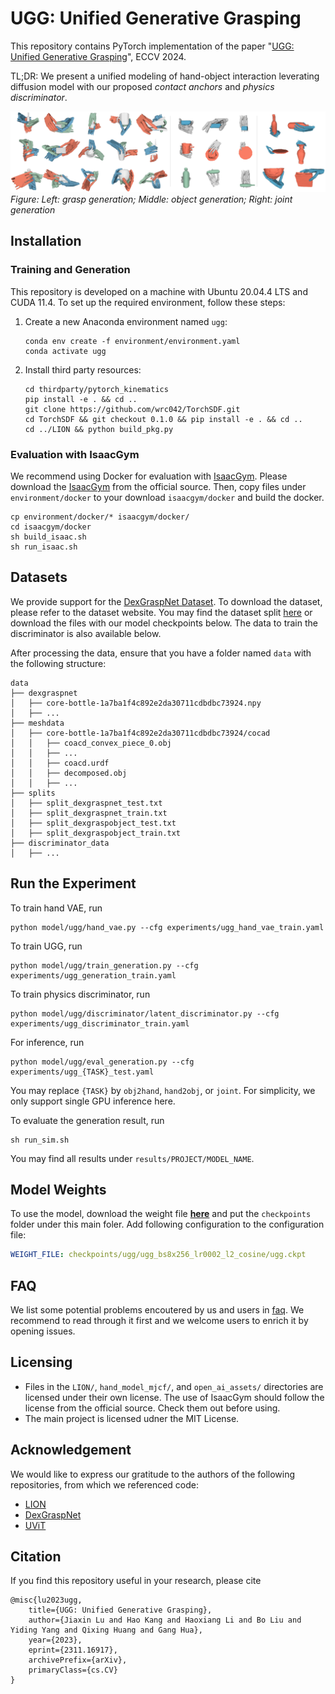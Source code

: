 # UGG: Unified Generative Grasping

This repository contains PyTorch implementation of the paper "[UGG: Unified Generative Grasping](https://arxiv.org/abs/2311.16917)", ECCV 2024.

TL;DR: We present a unified modeling of hand-object interaction leverating diffusion model with our proposed *contact anchors* and *physics discriminator*.

![generation](docs/generation.png)
*Figure: Left: grasp generation; Middle: object generation; Right: joint generation*

## Installation

### Training and Generation

This repository is developed on a machine with Ubuntu 20.04.4 LTS and CUDA 11.4.
To set up the required environment, follow these steps:

1. Create a new Anaconda environment named `ugg`:
    ```shell
    conda env create -f environment/environment.yaml
    conda activate ugg
    ```
2. Install third party resources:
    ```shell
    cd thirdparty/pytorch_kinematics
    pip install -e . && cd ..
    git clone https://github.com/wrc042/TorchSDF.git
    cd TorchSDF && git checkout 0.1.0 && pip install -e . && cd ..
    cd ../LION && python build_pkg.py
    ```

### Evaluation with IsaacGym

We recommend using Docker for evaluation with [IsaacGym](https://developer.nvidia.com/isaac-gym). Please download the [IsaacGym](https://developer.nvidia.com/isaac-gym) from the official source. Then, copy files under `environment/docker` to your download `isaacgym/docker` and build the docker.
```shell
cp environment/docker/* isaacgym/docker/
cd isaacgym/docker
sh build_isaac.sh
sh run_isaac.sh
```

## Datasets
We provide support for the [DexGraspNet Dataset](https://pku-epic.github.io/DexGraspNet/). To download the dataset, please refer to the dataset website. You may find the dataset split [here](https://github.com/PKU-EPIC/DexGraspNet/issues/4) or download the files with our model checkpoints below. The data to train the discriminator is also available below.

After processing the data, ensure that you have a folder named `data` with the following structure:
```
data
├── dexgraspnet
│   ├── core-bottle-1a7ba1f4c892e2da30711cdbdbc73924.npy
│   ├── ...
├── meshdata
│   ├── core-bottle-1a7ba1f4c892e2da30711cdbdbc73924/cocad
│   │   ├── coacd_convex_piece_0.obj
│   │   ├── ...
│   │   ├── coacd.urdf
│   │   ├── decomposed.obj
│   │   ├── ...
├── splits
│   ├── split_dexgraspnet_test.txt
│   ├── split_dexgraspnet_train.txt
│   ├── split_dexgraspobject_test.txt
│   ├── split_dexgraspobject_train.txt
├── discriminator_data
│   ├── ...
```

## Run the Experiment

To train hand VAE, run
```shell
python model/ugg/hand_vae.py --cfg experiments/ugg_hand_vae_train.yaml
```

To train UGG, run
```shell
python model/ugg/train_generation.py --cfg experiments/ugg_generation_train.yaml
```

To train physics discriminator, run
```shell
python model/ugg/discriminator/latent_discriminator.py --cfg experiments/ugg_discriminator_train.yaml
```

For inference, run
```shell
python model/ugg/eval_generation.py --cfg experiments/ugg_{TASK}_test.yaml
```
You may replace `{TASK}` by `obj2hand`, `hand2obj`, or `joint`. For simplicity, we only support single GPU inference here.

To evaluate the generation result, run
```shell
sh run_sim.sh
```

You may find all results under `results/PROJECT/MODEL_NAME`.

## Model Weights
To use the model, download the weight file [**here**](https://drive.google.com/drive/folders/1hcE9dDOv2Kx4UJTJhwbkhjexSZF98iJk?usp=sharing) and put the `checkpoints` folder under this main foler. Add following configuration to the configuration file:
```yaml
WEIGHT_FILE: checkpoints/ugg/ugg_bs8x256_lr0002_l2_cosine/ugg.ckpt
```

## FAQ
We list some potential problems encoutered by us and users in [faq](docs/faq.md). We recommend to read through it first and we welcome users to enrich it by opening issues.

## Licensing
- Files in the `LION/`, `hand_model_mjcf/`, and `open_ai_assets/` directories are licensed under their own license. The use of IsaacGym should follow the license from the official source. Check them out before using.
- The main project is licensed udner the MIT License.

## Acknowledgement

We would like to express our gratitude to the authors of the following repositories, from which we referenced code:

* [LION](https://github.com/nv-tlabs/LION)
* [DexGraspNet](https://github.com/PKU-EPIC/DexGraspNet/tree/main)
* [UViT](https://github.com/baofff/U-ViT/tree/main)

## Citation
If you find this repository useful in your research, please cite
```
@misc{lu2023ugg,
    title={UGG: Unified Generative Grasping}, 
    author={Jiaxin Lu and Hao Kang and Haoxiang Li and Bo Liu and Yiding Yang and Qixing Huang and Gang Hua},
    year={2023},
    eprint={2311.16917},
    archivePrefix={arXiv},
    primaryClass={cs.CV}
}
```
